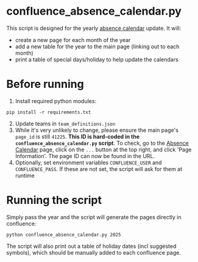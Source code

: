 # confluence_absence_calendar.py

This script is designed for the yearly [absence calendar](https://www.ebi.ac.uk/seqdb/confluence/display/EMBL/Absence+Calendar) update. It will:
- create a new page for each month of the year
- add a new table for the year to the main page (linking out to each month)
- print a table of special days/holiday to help update the calendars

# Before running
1. Install required python modules:
```
pip install -r requirements.txt
```
2. Update teams in `team_definitions.json`
3. While it's very unlikely to change, please ensure the main page's `page_id` is still `41225`. 
**This ID is hard-coded in the `confluence_absence_calendar.py` script**. To check, go to the 
[Absence Calendar](https://www.ebi.ac.uk/seqdb/confluence/display/EMBL/Absence+Calendar) page, 
click on the `...` button at the top right, and click 'Page Information'. The page ID can now
be found in the URL.
4. Optionally, set environment variables `CONFLUENCE_USER` and `CONFLUENCE_PASS`. If these are not set, the script will ask for them at runtime

# Running the script
Simply pass the year and the script will generate the pages directly in confluence:
```
python confluence_absence_calendar.py 2025
```
The script will also print out a table of holiday dates (incl suggested symbols), which should be manually added to each confluence page.
